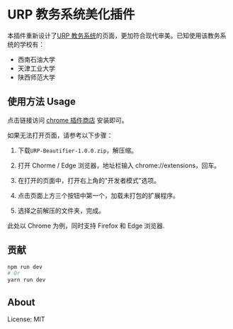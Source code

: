 # URP 教务系统美化插件

本插件重新设计了[URP 教务系统](http://cwjf.swpu.edu.cn/)的页面，更加符合现代审美。已知使用该教务系统的学校有：

-   西南石油大学
-   天津工业大学
-   陕西师范大学

## 使用方法 Usage

点击链接访问 [chrome 插件商店](https://chrome.google.com/webstore/category/extensions?hl=en-US) 安装即可。

如果无法打开页面，请参考以下步骤：

1. 下载`URP-Beautifier-1.0.0.zip`，解压缩。

2. 打开 Chorme / Edge 浏览器，地址栏输入 chrome://extensions，回车。

3. 在打开的页面中，打开右上角的"开发者模式”选项。

4. 点击页面上方三个按钮中第一个，加载未打包的扩展程序。

5. 选择之前解压的文件夹，完成。

此处以 Chrome 为例，同时支持 Firefox 和 Edge 浏览器.

## 贡献

```bash
npm run dev
# Or
yarn run dev
```

## About

License: MIT

